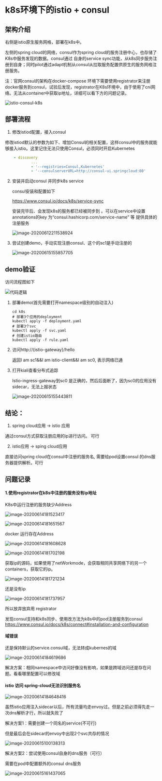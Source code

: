 # k8s环境下的istio + consul



## 架构介绍

右侧是istio原生服务网格，部署在k8s中。

左侧的spring cloud的网络，consul作为spring cloud的服务注册中心，也存储了K8s中服务发现的数据。consul通过 自身的service sync功能，从k8s同步服务注册到自身；同时pilot通过adapt机制从consul从拉取服务配置供原生的服务网格注册服务。

注：官网consul的架构在docker-compose 环境下需要使用registrator来注册docker服务到consul，试验后发现，registrator在K8s环境中，由于使用了cni网络。无法从container中获取ip地址，详细可以看下方的问题记录。





![istio-consul-k8s](.assets/istio-consul-k8s.png)

## 部署流程



1. 修改istiod配置，接入consul

修改istiod默认的参数为如下、增加Consul的相关配置，这样consul中的服务就能够接入istio。这里记住无法只使用Consul，必须同时开启Kubernetes

```yaml
    - discovery
            ...
            - '--registries=Consul,Kubernetes'
            - '--consulserverURL=http://consul-ui.springcloud:80'
```



2. 安装并启动consul 并同步k8s service

   consul安装和配置如下

   https://www.consul.io/docs/k8s/service-sync

   安装完毕后、会发现k8s的服务都已经被同步到 。可以在service中设置annotations的key 为“consul.hashicorp.com/service-name” 等 提供具体的注册服务

   ![image-20200612211538924](.assets/image-20200612211538924.png)
   
3. 尝试创建demo，手动实现注册consul、这个的sc1是手动注册的

   ![image-20200615155857705](.assets/image-20200615155857705.png)



## demo验证

访问流程图如下

![代码逻辑](.assets/代码逻辑.png)



1. 部署demo(首先需要打开namespace级别的自动注入)

   ```shell
   cd k8s 
   # 部署3个应用的deployment
   kubectl apply -f deployment.yaml
   # 部署3个svc
   kubectl apply -f svc.yaml
   # 创建istio路由
   kubectl apply -f rule.yaml
   ```

2. 访问http://{istio-gateway}/hello

   返回I am sc1&&I am istio-client&&I am sc0, 表示网络已通

   

3. 打开kiali查看分布式追踪

   Istio-ingress-gateway到sc0 是正确的，然后后面断了，因为sc0的应用没有sidecar，无法上报状态

   ![image-20200615155443811](.assets/image-20200615155443811.png)





## 结论：

1. spring cloud应用 -> istio 应用

通过consul方式获取注册应用的ip进行访问。 可行



2. istio应用 -> sping cloud应用

直接访问spring cloud在consul中注册的服务名, 需要给pod设置consul 的dns服务器提供解析。可行



## 问题记录

#### 1.使用registrator在k8s中注册的服务没有ip地址

K8s中运行注册的服务缺少Address

![image-20200614181523417](.assets/image-20200614181523417.png)

![image-20200614181651567](.assets/image-20200614181651567.png)

docker 运行存在Address

![image-20200614181608628](.assets/image-20200614181608628.png)

![image-20200614181702198](.assets/image-20200614181702198.png)

获取ip的源码，如果使用了netWorkmode，会获取相同共享网络下的另一个containers，获取它的ip。

![image-20200614181721234](.assets/image-20200614181721234.png)

还是没有ip

![image-20200614181737957](.assets/image-20200614181737957.png)



所以放弃放弃用 registrator

发现consul支持和k8s同步、使用改方法为k8s中的pod注册服务到consul
https://www.consul.io/docs/k8s/connect#installation-and-configuration



#### 域错误
还是保持默认的service.consul域，无法转成kubernes的域

![image-20200614184619686](.assets/image-20200614184619686.png)


解决方案：相同namespace中访问好像没有影响，如果是跨域访问还是存在问题。看看哪里配置可以修改域

#### istio 访问 spring-cloud无法识别服务名

![image-20200614184648416](.assets/image-20200614184648416.png)



虽然istio应用注入sidecar以后，所有流量均走envoy过。但是之前必须得先走一次dns解析才行，所以就失败了

解决方案1：需要创建一个同名的service(不可行)

但是最后会在sidecar的envoy中出现2个svc共存的情况

![image-20200615100138313](.assets/image-20200615100138313.png)

解决方案2：尝试使用consul自身的dns服务（可行）

需要在pod中配置额外的consul dns服务

![image-20200615161437065](.assets/image-20200615161437065.png)
